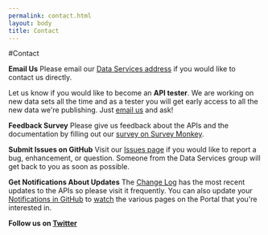 ```yaml
---
permalink: contact.html
layout: body
title: Contact
---
```


#Contact

**Email Us**
Please email our [Data Services address](mailto:DataServices@trade.gov) if you would like to contact us directly.

Let us know if you would like to become an **API tester**.  We are working on new data sets all the time and as a tester you will get early access to all the new data we're publishing.  Just [email us](mailto:DataServices@trade.gov) and ask!

**Feedback Survey**
Please give us feedback about the APIs and the documentation by filling out our [survey on Survey Monkey](https://www.surveymonkey.com/s/LYVLXW9).

**Submit Issues on GitHub**
Visit our [Issues page](https://github.com/InternationalTradeAdministration/developerportal/issues) if you would like to report a bug, enhancement, or question.  Someone from the Data Services group will get back to you as soon as possible.

**Get Notifications About Updates**
The [Change Log](http://developer.trade.gov/change-log.html) has the most recent updates to the APIs so please visit it frequently.  You can also update your [Notifications in GitHub](https://github.com/settings/notifications) to [watch](https://github.com/watching) the various pages on the Portal that you're interested in.

**Follow us on [Twitter](https://twitter.com/ITADataServices)**
